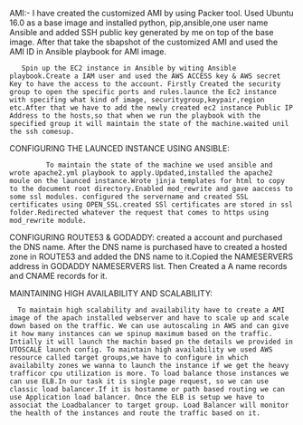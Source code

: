  AMI:- I have created the customized AMI by using Packer tool. Used Ubuntu 16.0 as a base image and installed python, pip,ansible,one user name Ansible and added SSH public key generated by me on top of the base image. After that take the sbapshot of the customized AMI and used the AMI ID in Ansible playbook for AMI image.

       Spin up the EC2 instance in Ansible by witing Ansible playbook.Create a IAM user and used the AWS ACCESS key & AWS secret Key to have the access to the account. Firstly Created the security group to open the specific ports and rules.launce the Ec2 instance with specifing what kind of image, securitygroup,keypair,region etc.After that we have to add the newly created ec2 instance Public IP Address to the hosts,so that when we run the playbook with the specified group it will maintain the state of the machine.waited unil the ssh comesup.


CONFIGURING THE LAUNCED INSTANCE USING ANSIBLE:
              
             To maintain the state of the machine we used ansible and wrote apache2.yml playbook to apply.Updated,installed the apache2 moule on the launced instance.Wrote jinja templates for html to copy to the document root directory.Enabled mod_rewrite and gave aaccess to some ssl modules. configured the servername and created SSL certificates using OPEN_SSL.created SSl certificates are stored in ssl folder.Redirected whatever the request that comes to https using mod_rewrite module.

CONFIGURING ROUTE53 & GODADDY:
       created a account and purchased the DNS name. After the DNS name is purchased have to created a hosted zone in ROUTE53 and added the DNS name to it.Copied the NAMESERVERS address in GODADDY NAMESERVERS list. Then Created a A name records and CNAME records for it.


MAINTAINING HIGH AVAILABILITY AND SCALABILITY:
               
      To maintain high scalability and availability have to create a AMI image of the apach installed webserver and have to scale up and scale down based on the traffic. We can use autoscaling in AWS and can give it how many instances can we spinup maximum based on the traffic. Intially it will launch the machin based pn the details we provided in UTOSCALE launch config. To maintain high availability we used AWS resource called target groups,we have to configure in which availabilty zones we wanna to launch the instance if we get the heavy trafficor cpu utilization is more. To load balance those instances we can use ELB.In our task it is single page request, so we can use classic load balancer.If it is hostanme or path based routing we can use Application load balancer. Once the ELB is setup we have to associat the Loadbalancer to target group. Load Balancer will monitor the health of the instances and route the traffic based on it.  

